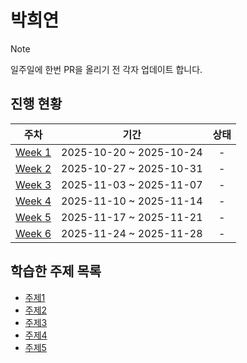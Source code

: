 # 박희연

> [!NOTE]
> 일주일에 한번 PR을 올리기 전 각자 업데이트 합니다.

## 진행 현황

| 주차 | 기간 | 상태 |
|:---:|:---:|:---:|
| [Week 1](./week01/) | 2025-10-20 ~ 2025-10-24 | - |
| [Week 2](./week02/) | 2025-10-27 ~ 2025-10-31  | - |
| [Week 3](./week03/) | 2025-11-03 ~ 2025-11-07 | - |
| [Week 4](./week04/) | 2025-11-10 ~ 2025-11-14 | - |
| [Week 5](./week05/) | 2025-11-17 ~ 2025-11-21 | - |
| [Week 6](./week06/) | 2025-11-24 ~ 2025-11-28 | - |

## 학습한 주제 목록

- [주제1](./day01_주제명.md)
- [주제2](./day02_주제명.md)
- [주제3](./day03_주제명.md)
- [주제4](./day04_주제명.md)
- [주제5](./day05_주제명.md)